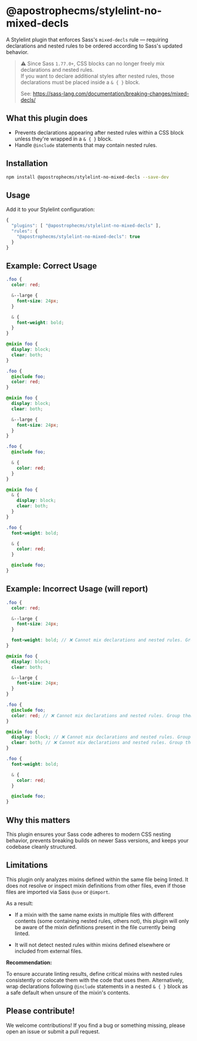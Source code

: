 # @apostrophecms/stylelint-no-mixed-decls 

A Stylelint plugin that enforces Sass's `mixed-decls` rule — requiring declarations and nested rules to be ordered according to Sass's updated behavior.

> ⚠️ Since Sass `1.77.0+`, CSS blocks can no longer freely mix declarations and nested rules.  
> If you want to declare additional styles after nested rules, those declarations must be placed inside a `& { }` block.
>
> See: https://sass-lang.com/documentation/breaking-changes/mixed-decls/

## What this plugin does

- Prevents declarations appearing after nested rules within a CSS block unless they're wrapped in a `& { }` block.
- Handle `@include` statements that may contain nested rules.

## Installation

```bash
npm install @apostrophecms/stylelint-no-mixed-decls --save-dev
```

## Usage

Add it to your Stylelint configuration:

```js
{
  "plugins": [ "@apostrophecms/stylelint-no-mixed-decls" ],
  "rules": {
    "@apostrophecms/stylelint-no-mixed-decls": true
  }
}
```

## Example: Correct Usage

```scss
.foo {
  color: red;

  &--large {
    font-size: 24px;
  }

  & {
    font-weight: bold;
  }
}
```

```scss
@mixin foo {
  display: block;
  clear: both;
}

.foo {
  @include foo;
  color: red;
}
```

```scss
@mixin foo {
  display: block;
  clear: both;

  &--large {
    font-size: 24px;
  }
}

.foo {
  @include foo;

  & {
    color: red;
  }
}
```

```scss
@mixin foo {
  & {
    display: block;
    clear: both;
  }
}

.foo {
  font-weight: bold;

  & {
    color: red;
  }

  @include foo;
}
```

## Example: Incorrect Usage (will report)

```scss
.foo {
  color: red;

  &--large {
    font-size: 24px;
  }

  font-weight: bold; // ❌ Cannot mix declarations and nested rules. Group them together or wrap declarations in a nested "& { }" block. See https://sass-lang.com/documentation/breaking-changes/mixed-decls/
}
```

```scss
@mixin foo {
  display: block;
  clear: both;

  &--large {
    font-size: 24px;
  }
}

.foo {
  @include foo;
  color: red; // ❌ Cannot mix declarations and nested rules. Group them together or wrap declarations in a nested "& { }" block. See https://sass-lang.com/documentation/breaking-changes/mixed-decls/
}
```

```scss
@mixin foo {
  display: block; // ❌ Cannot mix declarations and nested rules. Group them together or wrap declarations in a nested "& { }" block. See https://sass-lang.com/documentation/breaking-changes/mixed-decls/
  clear: both; // ❌ Cannot mix declarations and nested rules. Group them together or wrap declarations in a nested "& { }" block. See https://sass-lang.com/documentation/breaking-changes/mixed-decls/
}

.foo {
  font-weight: bold;

  & {
    color: red;   
  }

  @include foo;
}
```

## Why this matters

This plugin ensures your Sass code adheres to modern CSS nesting behavior,
prevents breaking builds on newer Sass versions,
and keeps your codebase cleanly structured.

## Limitations

This plugin only analyzes mixins defined within the same file being linted.
It does not resolve or inspect mixin definitions from other files,
even if those files are imported via Sass `@use` or `@import`.

As a result:

- If a mixin with the same name exists in multiple files with different contents
(some containing nested rules, others not), this plugin will only be aware of
the mixin definitions present in the file currently being linted.

- It will not detect nested rules within mixins defined elsewhere or included
from external files.

**Recommendation:**

To ensure accurate linting results, define critical mixins with nested rules consistently
or colocate them with the code that uses them.
Alternatively, wrap declarations following `@include` statements
in a nested `& { }` block as a safe default when unsure of the mixin's contents.

## Please contribute!

We welcome contributions! If you find a bug or something missing,
please open an issue or submit a pull request.

